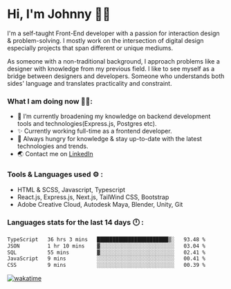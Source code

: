 # Hi, I'm Johnny 👋🧑‍

I'm a self-taught Front-End developer with a passion for interaction design & problem-solving. I mostly work on the intersection of digital design especially projects that span different or unique mediums.

As someone with a non-traditional background, I approach problems like a designer with knowledge from my previous field. I like to see myself as a bridge between designers and developers. Someone who understands both sides' language and translates practicality and constraint.

### What I am doing now 🧑‍💻:

- 🔭 I’m currently broadening my knowledge on backend development tools and technologies(Express.js, Postgres etc).
- ✨ Currently working full-time as a frontend developer.
- 📖 Always hungry for knowledge & stay up-to-date with the latest technologies and trends.
- 🌏 Contact me on [LinkedIn](https://www.linkedin.com/in/johchai/)

### Tools & Languages used ⚙️ :

- HTML & SCSS, Javascript, Typescript
- React.js, Express.js, Next.js, TailWind CSS, Bootstrap
- Adobe Creative Cloud, Autodesk Maya, Blender, Unity, Git

### Languages stats for the last 14 days 🕛 :

<!--START_SECTION:waka-->

```txt
TypeScript   36 hrs 3 mins   ███████████████████████▒░   93.48 %
JSON         1 hr 10 mins    ▓░░░░░░░░░░░░░░░░░░░░░░░░   03.04 %
SQL          55 mins         ▓░░░░░░░░░░░░░░░░░░░░░░░░   02.41 %
JavaScript   9 mins          ░░░░░░░░░░░░░░░░░░░░░░░░░   00.41 %
CSS          9 mins          ░░░░░░░░░░░░░░░░░░░░░░░░░   00.39 %
```

<!--END_SECTION:waka-->

[![wakatime](https://wakatime.com/badge/user/0cd14e89-b357-451d-b5c1-4a79286fb5a6.svg)](https://wakatime.com/@0cd14e89-b357-451d-b5c1-4a79286fb5a6)
